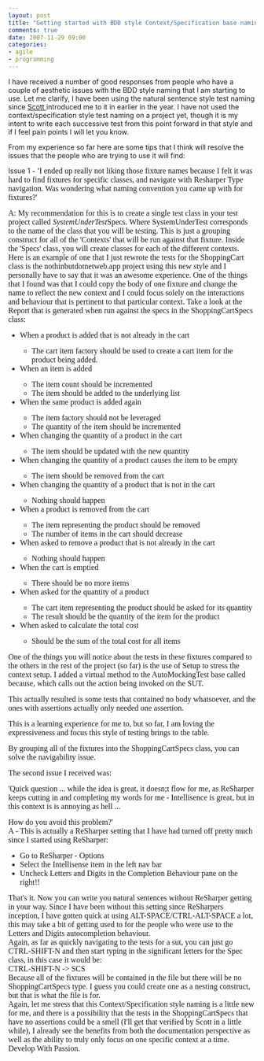 ```yaml
---
layout: post
title: "Getting started with BDD style Context/Specification base naming"
comments: true
date: 2007-11-29 09:00
categories:
- agile
- programming
---
```


I have received a number of good responses from people who have a couple of aesthetic issues with the BDD style naming that I am starting to use. Let me clarify, I have been using the natural sentence style test naming since [Scott ](http://codebetter.com/blogs/scott.bellware/)introduced me to it in earlier in the year. I have not used the context/specification style test naming on a project yet, though it is my intent to write each successive test from this point forward in that style and if I feel pain points I will let you know.

From my experience so far here are some tips that I think will resolve the issues that the people who are trying to use it will find:

Issue 1 - '<font face="Consolas" size="3">I ended up really not liking those fixture names because I felt it was hard to find fixtures for specific classes, and navigate with Resharper Type navigation.<span style="mso-spacerun: yes">  </span>Was wondering what naming convention you came up with for fixtures?'</font>

<font face="Consolas" size="3">A: My recommendation for this is to create a single test class in your test project called $SystemUnderTest$Specs. Where SystemUnderTest corresponds to the name of the class that you will be testing. This is just a grouping construct for all of the 'Contexts' that will be run against that fixture. Inside the 'Specs' class, you will create classes for each of the different contexts. Here is an example of one that I just rewrote the tests for the ShoppingCart class is the nothinbutdotnetweb.app project using this new style and I personally have to say that it was an awesome experience. One of the things that I found was that I could copy the body of one fixture and change the name to reflect the new context and I could focus solely on the interactions and behaviour that is pertinent to that particular context. Take a look at the Report that is generated when run against the specs in the ShoppingCartSpecs class:</font>
<ul>
<li><font face="Consolas" size="3">When a product is added that is not already in the cart</font></li>
<ul>
<li><font face="Consolas" size="3">The cart item factory should be used to create a cart item for the product being added.</font></li></ul>
<li><font face="Consolas" size="3">When an item is added</font></li>
<ul>
<li><font face="Consolas" size="3">The item count should be incremented</font></li>
<li><font face="Consolas" size="3">The item should be added to the underlying list</font></li></ul>
<li><font face="Consolas" size="3">When the same product is added again</font></li>
<ul>
<li><font face="Consolas" size="3">The item factory should not be leveraged</font></li>
<li><font face="Consolas" size="3">The quantity of the item should be incremented</font></li></ul>
<li><font face="Consolas" size="3">When changing the quantity of a product in the cart</font></li>
<ul>
<li><font face="Consolas" size="3">The item should be updated with the new quantity</font></li></ul>
<li><font face="Consolas" size="3">When changing the quantity of a product causes the item to be empty</font></li>
<ul>
<li><font face="Consolas" size="3">The item should be removed from the cart</font></li></ul>
<li><font face="Consolas" size="3">When changing the quantity of a product that is not in the cart</font></li>
<ul>
<li><font face="Consolas" size="3">Nothing should happen</font></li></ul>
<li><font face="Consolas" size="3">When a product is removed from the cart</font></li>
<ul>
<li><font face="Consolas" size="3">The item representing the product should be removed</font></li>
<li><font face="Consolas" size="3">The number of items in the cart should decrease</font></li></ul>
<li><font face="Consolas" size="3">When asked to remove a product that is not already in the cart</font></li>
<ul>
<li><font face="Consolas" size="3">Nothing should happen</font></li></ul>
<li><font face="Consolas" size="3">When the cart is emptied</font></li>
<ul>
<li><font face="Consolas" size="3">There should be no more items</font></li></ul>
<li><font face="Consolas" size="3">When asked for the quantity of a product</font></li>
<ul>
<li><font face="Consolas" size="3">The cart item representing the product should be asked for its quantity</font></li>
<li><font face="Consolas" size="3">The result should be the quantity of the item for the product</font></li></ul>
<li><font face="Consolas" size="3">When asked to calculate the total cost</font></li>
<ul>
<li><font face="Consolas" size="3">Should be the sum of the total cost for all items</font></li></ul></ul>

<font face="Consolas" size="3"></font> 

<font face="Consolas" size="3">One of the things you will notice about the tests in these fixtures compared to the others in the rest of the project (so far) is the use of Setup to stress the context setup. I added a virtual method to the AutoMockingTest base called because, which calls out the action being invoked on the SUT.</font>

<font face="Consolas" size="3">This actually resulted is some tests that contained no body whatsoever, and the ones with assertions actually only needed one assertion.</font>

<font face="Consolas" size="3">This is a learning experience for me to, but so far, I am loving the expressiveness and focus this style of testing brings to the table.</font>

<font face="Consolas" size="3">By grouping all of the fixtures into the ShoppingCartSpecs class, you can solve the navigability issue.</font>

<font face="Consolas" size="3"></font> 

<font face="Consolas" size="3">The second issue I received was:</font>

<font face="Consolas" size="3">'Quick question ... while the idea is great, it doesn;t flow for me, as ReSharper keeps cutting in and completing my words for me - Intellisence is great, but in this context is is annoying as hell ...</font>
<p class="MsoPlainText" style="MARGIN: 0in 0in 0pt"><?xml:namespace prefix ="" o /><o:p><font face="Consolas" size="3"> </font></o:p>
<p class="MsoPlainText" style="MARGIN: 0in 0in 0pt"><font face="Consolas" size="3">How do you avoid this problem?'</font>
<p class="MsoPlainText" style="MARGIN: 0in 0in 0pt"><font face="Consolas" size="3"></font> 
<p class="MsoPlainText" style="MARGIN: 0in 0in 0pt"><font face="Consolas" size="3"></font> 
<p class="MsoPlainText" style="MARGIN: 0in 0in 0pt"><font face="Consolas" size="3">A - This is actually a ReSharper setting that I have had turned off pretty much since I started using ReSharper:</font>
<ul>
<li>
<div class="MsoPlainText" style="MARGIN: 0in 0in 0pt"><font face="Consolas" size="3">Go to ReSharper - Options</font></div></li>
<li>
<div class="MsoPlainText" style="MARGIN: 0in 0in 0pt"><font face="Consolas" size="3">Select the Intellisense item in the left nav bar</font></div></li>
<li>
<div class="MsoPlainText" style="MARGIN: 0in 0in 0pt"><font face="Consolas" size="3">Uncheck Letters and Digits in the Completion Behaviour pane on the right!!</font></div></li></ul>
<p class="MsoPlainText" style="MARGIN: 0in 0in 0pt"><font face="Consolas" size="3">That's it. Now you can write you natural sentences without ReSharper getting in your way. Since I have been without this setting since ReSharpers inception, I have gotten quick at using ALT-SPACE/CTRL-ALT-SPACE a lot, this may take a bit of getting used to for the people who were use to the Letters and Digits autocompletion behaviour.</font>
<p class="MsoPlainText" style="MARGIN: 0in 0in 0pt"><font face="Consolas" size="3"></font> 
<p class="MsoPlainText" style="MARGIN: 0in 0in 0pt"><font face="Consolas" size="3">Again, as far as quickly navigating to the tests for a sut, you can just go CTRL-SHIFT-N and then start typing in the significant letters for the Spec class, in this case it would be:</font>
<p class="MsoPlainText" style="MARGIN: 0in 0in 0pt"><font face="Consolas" size="3"></font> 
<p class="MsoPlainText" style="MARGIN: 0in 0in 0pt"><font face="Consolas" size="3">CTRL-SHIFT-N -> SCS</font>
<p class="MsoPlainText" style="MARGIN: 0in 0in 0pt"><font face="Consolas" size="3"></font> 
<p class="MsoPlainText" style="MARGIN: 0in 0in 0pt"><font face="Consolas" size="3">Because all of the fixtures will be contained in the file but there will be no ShoppingCartSpecs type. I guess you could create one as a nesting construct, but that is what the file is for.</font>
<p class="MsoPlainText" style="MARGIN: 0in 0in 0pt"><font face="Consolas" size="3"></font> 
<p class="MsoPlainText" style="MARGIN: 0in 0in 0pt"><font face="Consolas" size="3">Again, let me stress that this Context/Specification style naming is a little new for me, and there is a possibility that the tests in the ShoppingCartSpecs that have no assertions could be a smell (I'll get that verified by Scott in a little while), I already see the benefits from both the documentation perspective as well as the ability to truly only focus on one specific context at a time.</font>
<p class="MsoPlainText" style="MARGIN: 0in 0in 0pt"><font face="Consolas" size="3"></font> 
<p class="MsoPlainText" style="MARGIN: 0in 0in 0pt"><font face="Consolas" size="3">Develop With Passion.</font>

<font face="Consolas" size="3"></font> 




